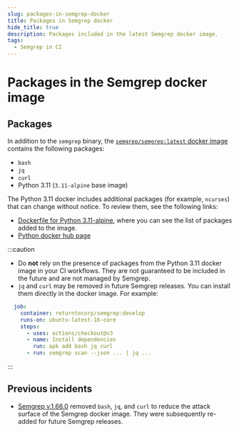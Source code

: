 ```yaml
---
slug: packages-in-semgrep-docker
title: Packages in Semgrep docker
hide_title: true
description: Packages included in the latest Semgrep docker image.
tags:
  - Semgrep in CI
---
```


# Packages in the Semgrep docker image 

## Packages

In addition to the `semgrep` binary, the [<i class="fas fa-external-link fa-xs"></i> `semgrep/semgrep:latest` docker image](https://hub.docker.com/r/semgrep/semgrep/tags) contains the following packages:

- `bash`
- `jq`
- `curl`
- Python 3.11 (`3.11-alpine` base image)

The Python 3.11 docker includes additional packages (for example, `ncurses`) that can change without notice. To review them, see the following links:

- [<i class="fas fa-external-link fa-xs"></i> Dockerfile for Python 3.11-alpine](https://github.com/docker-library/python/blob/105d6f34e7d70aad6f8c3e249b8208efa591916a/3.11/alpine3.19/Dockerfile), where you can see the list of packages added to the image.
- [<i class="fas fa-external-link fa-xs"></i> Python docker hub page](https://hub.docker.com/_/python)

:::caution
* Do **not** rely on the presence of packages from the Python 3.11 docker image in your CI workflows. They are not guaranteed to be included in the future and are not managed by Semgrep.
* `jq` and `curl` may be removed in future Semgrep releases. You can install them directly in the docker image. For example:
```yaml
  job:
    container: returntocorp/semgrep:develop
    runs-on: ubuntu-latest-16-core
    steps:
      - uses: actions/checkout@v3
      - name: Install dependencies
        run: apk add bash jq curl
      - run: semgrep scan --json ... | jq ...
```
:::

## Previous incidents

- [<i class="fas fa-external-link fa-xs"></i> Semgrep v.1.66.0](https://github.com/semgrep/semgrep/releases/tag/v1.66.0) removed `bash`, `jq`, and `curl` to reduce the attack surface of the Semgrep docker image. They were subsequently re-added for future Semgrep releases.


